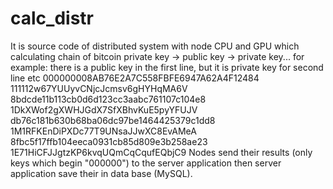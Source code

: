 # calc_distr
It is source code of distributed system with node CPU and GPU  which calculating chain of bitcoin private key -> public key -> private key... 
for example: there is a public key in the first line, but it is private key for second line etc 
000000008AB76E2A7C558FBFE6947A62A4F12484	111112w67YUUyvCNjcJcmsv6gHYHqMA6V
8bdcde11b113cb0d6d123cc3aabc761107c104e8  1DkXWof2gXWHJGdX7SfXBhvKuE5pyYFUJV
db76c181b630b68ba06dc97be1464425379c1dd8  1M1RFKEnDiPXDc77T9UNsaJJwXC8EvAMeA
8fbc5f17ffb104eeca0931cb85d809e3b258ae23  1E71HiCFJJgtzKP6kvqUQmCqCqufEQbjC9
Nodes send their results (only keys which begin "000000") to the server application then server application save their in data base (MySQL).
